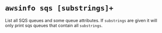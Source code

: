 # `awsinfo sqs [substrings]+`

List all SQS queues and some queue attributes.
If `substrings` are given it will only print sqs queues that contain all `substrings`.